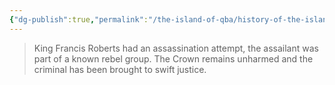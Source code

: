```yaml
---
{"dg-publish":true,"permalink":"/the-island-of-qba/history-of-the-island/newspaper-clippings/assassination-attempt/"}
---
```



> King Francis Roberts had an assassination attempt, the assailant was part of a known rebel group. The Crown remains unharmed and the criminal has been brought to swift justice.
